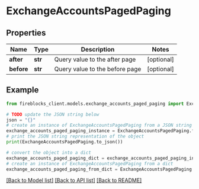 # ExchangeAccountsPagedPaging


## Properties

Name | Type | Description | Notes
------------ | ------------- | ------------- | -------------
**after** | **str** | Query value to the after page | [optional] 
**before** | **str** | Query value to the before page | [optional] 

## Example

```python
from fireblocks_client.models.exchange_accounts_paged_paging import ExchangeAccountsPagedPaging

# TODO update the JSON string below
json = "{}"
# create an instance of ExchangeAccountsPagedPaging from a JSON string
exchange_accounts_paged_paging_instance = ExchangeAccountsPagedPaging.from_json(json)
# print the JSON string representation of the object
print(ExchangeAccountsPagedPaging.to_json())

# convert the object into a dict
exchange_accounts_paged_paging_dict = exchange_accounts_paged_paging_instance.to_dict()
# create an instance of ExchangeAccountsPagedPaging from a dict
exchange_accounts_paged_paging_from_dict = ExchangeAccountsPagedPaging.from_dict(exchange_accounts_paged_paging_dict)
```
[[Back to Model list]](../README.md#documentation-for-models) [[Back to API list]](../README.md#documentation-for-api-endpoints) [[Back to README]](../README.md)


